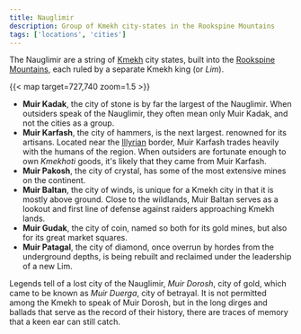 ```yaml
---
title: Nauglimir
description: Group of Kmekh city-states in the Rookspine Mountains
tags: ['locations', 'cities']
---
```


The Nauglimir are a string of [Kmekh](/pages/Kmekh) city states, built into the [Rookspine Mountains](/pages/Rookspine-Mountains), each ruled by a separate Kmekh king (or _Lim_).

{{< map target=727,740 zoom=1.5 >}}

- **Muir Kadak**, the city of stone is by far the largest of the Nauglimir. When
  outsiders speak of the Nauglimir, they often mean only Muir Kadak, and not the
  cities as a group.
- **Muir Karfash**, the city of hammers, is the next largest. renowned for its
  artisans. Located near the [Illyrian](/pages/Illyria) border, Muir Karfash
  trades heavily with the humans of the region. When outsiders are fortunate
  enough to own _Kmekhoti_ goods, it's likely that they came from Muir Karfash.
- **Muir Pakosh**, the city of crystal, has some of the most extensive mines on
  the continent.
- **Muir Baltan**, the city of winds, is unique for a Kmekh city in that it is
  mostly above ground. Close to the wildlands, Muir Baltan serves as a lookout and
  first line of defense against raiders approaching Kmekh lands.
- **Muir Gudak**, the city of coin, named so both for its gold mines, but also
  for its great market squares.
- **Muir Patagal**, the city of diamond, once overrun by hordes from the
  underground depths, is being rebuilt and reclaimed under the leadership of a
  new Lim.

Legends tell of a lost city of the Nauglimir, _Muir Dorosh_, city of gold, which
came to be known as _Muir Duerga_, city of betrayal. It is not permitted among
the Kmekh to speak of Muir Dorosh, but in the long dirges and ballads that serve
as the record of their history, there are traces of memory that a keen ear can
still catch.

